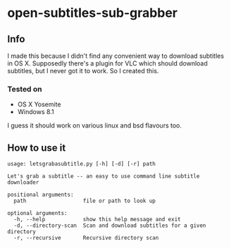 # open-subtitles-sub-grabber

## Info
I made this because I didn't find any convenient way to
download subtitles in OS X. Supposedly there's a plugin
for VLC which should download subtitles, but I never got
it to work. So I created this.

### Tested on
* OS X Yosemite
* Windows 8.1

I guess it should work on various linux and bsd flavours too.

## How to use it
```
usage: letsgrabasubtitle.py [-h] [-d] [-r] path

Let's grab a subtitle -- an easy to use command line subtitle downloader

positional arguments:
  path                  file or path to look up

optional arguments:
  -h, --help            show this help message and exit
  -d, --directory-scan  Scan and download subtitles for a given directory
  -r, --recursive       Recursive directory scan
```